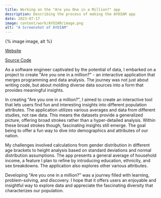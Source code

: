 ```yaml
---
title: Working on the "Are you One in a Million?" app
description: Describing the process of making the AYOIAM app
date: 2023-07-17
image: content/work/AYOIAM/image.png
alt: "A Screenshot of AYOIAM"
---
```


<div class="image-container">
  {% image image, alt %}
</div>

[Website](https://ayoiam.com/)

[Source Code](https://github.com/ZaneBartlett1/whatAreTheOdds)

As a software engineer captivated by the potential of data, I embarked on a project to create "Are you one in a million?" - an interactive application that merges programming and data analysis. The journey was not just about writing code, but about molding diverse data sources into a form that provides meaningful insights.

In creating "Are you one in a million?", I aimed to create an interactive tool that lets users find fun and interesting insights into different population attributes. The application utilizes various averages and data from different studies, not raw data. This means the datasets provide a generalized picture, offering broad strokes rather than a hyper-detailed analysis. Within these broad strokes though, fascinating insights still emerge. The goal being to offer a fun way to dive into demographics and attributes of our nation.

My challenges involved calculations from gender distribution in different age brackets to height analysis based on standard deviations and normal distribution assumptions. The app presents a general average of household income, a feature I plan to refine by introducing education, ethnicity, and sex breakdowns. The application also explores other various attributes.

Developing "Are you one in a million?" was a journey filled with learning, problem-solving, and discovery. I hope that it offers users an enjoyable and insightful way to explore data and appreciate the fascinating diversity that characterizes our population.